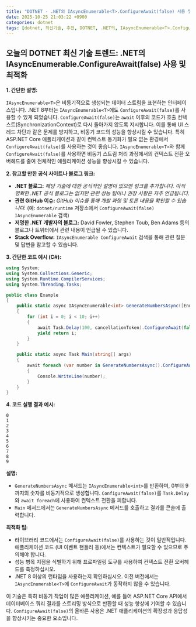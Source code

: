 ```yaml
---
title: "DOTNET - .NET의 IAsyncEnumerable<T>.ConfigureAwait(false) 사용 및 최적화"
date: 2025-10-25 21:03:22 +0900
categories: dotnet
tags: [dotnet, 최신기술, 추천, DOTNET, .NET의, IAsyncEnumerable<T>.ConfigureAwait(false), 사용, 최적화]
---
```


## 오늘의 DOTNET 최신 기술 트렌드: **.NET의 IAsyncEnumerable<T>.ConfigureAwait(false) 사용 및 최적화**

**1. 간단한 설명:**

`IAsyncEnumerable<T>`은 비동기적으로 생성되는 데이터 스트림을 표현하는 인터페이스입니다. .NET 8부터는 `IAsyncEnumerable<T>`에도 `ConfigureAwait(false)`를 사용할 수 있게 되었습니다. `ConfigureAwait(false)`는 `await` 이후의 코드가 호출 컨텍스트(SynchronizationContext)로 다시 돌아가지 않도록 지시합니다.  이를 통해 UI 스레드 차단과 같은 문제를 방지하고, 비동기 코드의 성능을 향상시킬 수 있습니다. 특히 ASP.NET Core 애플리케이션과 같이 컨텍스트 동기화가 필요 없는 환경에서 `ConfigureAwait(false)`를 사용하는 것이 좋습니다.  `IAsyncEnumerable<T>`와 함께 `ConfigureAwait(false)`를 사용하면 비동기 스트림 처리 과정에서의 컨텍스트 전환 오버헤드를 줄여 전체적인 애플리케이션 성능을 향상시킬 수 있습니다.

**2. 참고할 만한 공식 사이트나 블로그 링크:**

*   **.NET 블로그:** *해당 기술에 대한 공식적인 설명이 있으면 링크를 추가합니다. 아직 명확한 .NET 공식 블로그는 없지만 관련 성능 팁이나 권장 사항은 자주 언급됩니다.*
*   **관련 GitHub 이슈:** *GitHub 이슈를 통해 개발 과정 및 토론 내용을 확인할 수 있습니다.* (예: `dotnet/runtime` 저장소에서 `ConfigureAwait(false) IAsyncEnumerable` 검색)
*   **저명한 .NET 개발자의 블로그:** David Fowler, Stephen Toub, Ben Adams 등의 블로그나 트위터에서 관련 내용이 언급될 수 있습니다.
*   **Stack Overflow:**  `IAsyncEnumerable ConfigureAwait` 검색을 통해 관련 질문 및 답변을 참고할 수 있습니다.

**3. 간단한 코드 예시 (C#):**

```csharp
using System;
using System.Collections.Generic;
using System.Runtime.CompilerServices;
using System.Threading.Tasks;

public class Example
{
    public static async IAsyncEnumerable<int> GenerateNumbersAsync([EnumeratorCancellation] CancellationToken cancellationToken = default)
    {
        for (int i = 0; i < 10; i++)
        {
            await Task.Delay(100, cancellationToken).ConfigureAwait(false); // 핵심!
            yield return i;
        }
    }

    public static async Task Main(string[] args)
    {
        await foreach (var number in GenerateNumbersAsync().ConfigureAwait(false)) // 핵심!
        {
            Console.WriteLine(number);
        }
    }
}
```

**4. 코드 실행 결과 예시:**

```
0
1
2
3
4
5
6
7
8
9
```

**설명:**

*   `GenerateNumbersAsync` 메서드는 `IAsyncEnumerable<int>`를 반환하며, 0부터 9까지의 숫자를 비동기적으로 생성합니다. `ConfigureAwait(false)`를 `Task.Delay`와 `await foreach`에 사용하여 컨텍스트 전환을 피합니다.
*   `Main` 메서드에서는 `GenerateNumbersAsync` 메서드를 호출하고 결과를 콘솔에 출력합니다.

**최적화 팁:**

*   라이브러리 코드에서는 `ConfigureAwait(false)`를 사용하는 것이 일반적입니다.  애플리케이션 코드 (UI 이벤트 핸들러 등)에서는 컨텍스트가 필요할 수 있으므로 주의해야 합니다.
*   성능 병목 지점을 식별하기 위해 프로파일링 도구를 사용하여 컨텍스트 전환 오버헤드를 측정하십시오.
*   .NET 8 이상의 런타임을 사용하는지 확인하십시오. 이전 버전에서는 `IAsyncEnumerable<T>`에 `ConfigureAwait`가 동작하지 않을 수 있습니다.

이 기술은 특히 비동기 작업이 많은 애플리케이션, 예를 들어 ASP.NET Core API에서 데이터베이스 쿼리 결과를 스트리밍 방식으로 반환할 때 성능 향상에 기여할 수 있습니다. `ConfigureAwait(false)`의 올바른 사용은 .NET 애플리케이션의 확장성과 응답성을 향상시키는 중요한 요소입니다.

